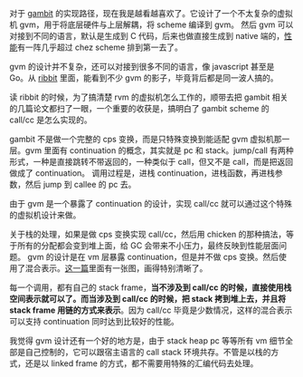 对于 [gambit](https://gambitscheme.org/) 的实现路径，现在我是越看越喜欢了。它设计了一个不太复杂的虚拟机 gvm，用于将底层硬件与上层解耦，将 scheme 编译到 gvm。
然后 gvm 可以对接到不同的语言，默认是生成到 C 代码，后来也做直接生成到 native 端的，[性能](https://ecraven.github.io/r7rs-benchmarks/)有一阵几乎超过 chez scheme 排到第一去了。

gvm 的设计并不复杂，还可以对接到很多不同的语言，像 javascript 甚至是 Go。从 [ribbit](https://github.com/udem-dlteam/ribbit) 里面，能看到不少 gvm 的影子，毕竟背后都是同一波人搞的。

读 ribbit 的时候，为了搞清楚 rvm 的虚拟机怎么工作的，顺带去把 gambit 相关的几篇论文都扫了一眼，一个重要的收获是，搞明白了 gambit scheme 的 call/cc 是怎么实现的。

gambit 不是做一个完整的 cps 变换，而是只特殊变换到能适配 gvm 虚拟机那一层。gvm 里面有 continuation 的概念，其实就是 pc 和 stack。jump/call 有两种形式，一种是直接跳转不带返回的，一种类似于 call，但又不是 call，而是把返回做成了 continuation。
调用过程是，进栈 continuation，进栈函数，再进栈参数，然后 jump 到 callee 的 pc 去。

由于 gvm 是一个暴露了 continuation 的设计，实现 call/cc 就可以通过这个特殊的虚拟机设计来做。

关于栈的处理，如果是做 cps 变换实现 call/cc，然后用 chicken 的那种搞法，等于所有的分配都会变到堆上面，给 GC 会带来不小压力，最终反映到性能层面问题。
gvm 的设计是在 vm 层暴露 continuation，但是并不做 cps 变换。然后使用了混合表示。[这一篇](https://www-labs.iro.umontreal.ca/~feeley/papers/ThiviergeFeeleySFPW12.pdf)里面有一张图，画得特别清晰了。

每一个调用，都有自己的 stack frame，**当不涉及到 call/cc 的时候，直接使用栈空间表示就可以了。而当涉及到 call/cc 的时候，把 stack 拷到堆上去，并且将 stack frame 用链的方式来表示**。因为 call/cc 毕竟是少数情况，这样的混合表示可以支持 continuation 同时达到比较好的性能。

我觉得 gvm 设计还有一个好的地方是，由于 stack heap pc 等等所有 vm 细节全部是自己控制的，它可以跟宿主语言的 call stack 环境共存。不管是以栈的方式，还是以 linked frame 的方式，都不需要用特殊的汇编代码去处理。
